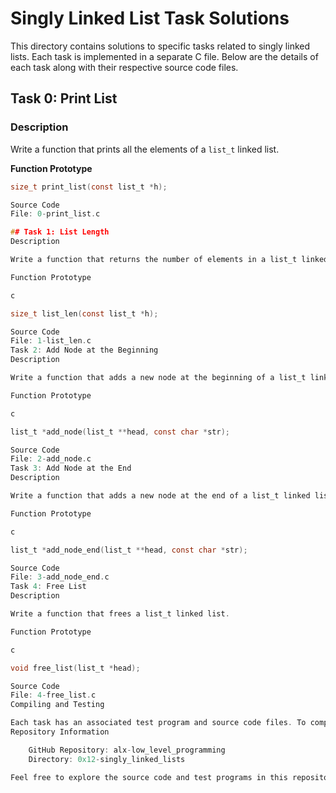 # Singly Linked List Task Solutions

This directory contains solutions to specific tasks related to singly linked lists. Each task is implemented in a separate C file. Below are the details of each task along with their respective source code files.

## Task 0: Print List

### Description
Write a function that prints all the elements of a `list_t` linked list.

**Function Prototype**
```c
size_t print_list(const list_t *h);

Source Code
File: 0-print_list.c

## Task 1: List Length
Description

Write a function that returns the number of elements in a list_t linked list.

Function Prototype

c

size_t list_len(const list_t *h);

Source Code
File: 1-list_len.c
Task 2: Add Node at the Beginning
Description

Write a function that adds a new node at the beginning of a list_t linked list.

Function Prototype

c

list_t *add_node(list_t **head, const char *str);

Source Code
File: 2-add_node.c
Task 3: Add Node at the End
Description

Write a function that adds a new node at the end of a list_t linked list.

Function Prototype

c

list_t *add_node_end(list_t **head, const char *str);

Source Code
File: 3-add_node_end.c
Task 4: Free List
Description

Write a function that frees a list_t linked list.

Function Prototype

c

void free_list(list_t *head);

Source Code
File: 4-free_list.c
Compiling and Testing

Each task has an associated test program and source code files. To compile and test the solutions, follow the instructions provided in each task's description.
Repository Information

    GitHub Repository: alx-low_level_programming
    Directory: 0x12-singly_linked_lists

Feel free to explore the source code and test programs in this repository directory to understand and verify the solutions for each task related to singly linked lists.
